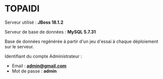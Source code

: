 # TOPAIDI

Serveur utilisé : **JBoss 18.1.2**

Serveur de base de données : **MySQL 5.7.31**

Base de données regénérée à partir d'un jeu d'essai à chaque déploiement sur le serveur.

Identifiant du compte Administrateur : 
- Email : **admin@gmail.com**
- Mot de passe : **admin**


